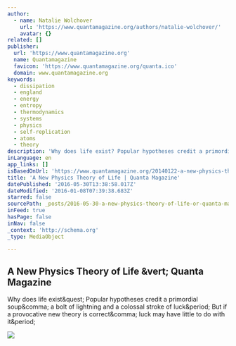 ```yaml
---
author:
  - name: Natalie Wolchover
    url: 'https://www.quantamagazine.org/authors/natalie-wolchover/'
    avatar: {}
related: []
publisher:
  url: 'https://www.quantamagazine.org'
  name: Quantamagazine
  favicon: 'https://www.quantamagazine.org/quanta.ico'
  domain: www.quantamagazine.org
keywords:
  - dissipation
  - england
  - energy
  - entropy
  - thermodynamics
  - systems
  - physics
  - self-replication
  - atoms
  - theory
description: 'Why does life exist? Popular hypotheses credit a primordial soup, a bolt of lightning and a colossal stroke of luck. But if a provocative new theory is correct, luck may have little to do with it.'
inLanguage: en
app_links: []
isBasedOnUrl: 'https://www.quantamagazine.org/20140122-a-new-physics-theory-of-life/'
title: 'A New Physics Theory of Life | Quanta Magazine'
datePublished: '2016-05-30T13:38:58.017Z'
dateModified: '2016-01-08T07:39:38.683Z'
starred: false
sourcePath: _posts/2016-05-30-a-new-physics-theory-of-life-or-quanta-magazine.md
inFeed: true
hasPage: false
inNav: false
_context: 'http://schema.org'
_type: MediaObject

---
```

<article style=""><h1>A New Physics Theory of Life &amp;vert; Quanta Magazine</h1><p>Why does life exist&amp;quest; Popular hypotheses credit a primordial soup&amp;comma; a bolt of lightning and a colossal stroke of luck&amp;period; But if a provocative new theory is correct&amp;comma; luck may have little to do with it&amp;period;</p><img src="https://www.quantamagazine.org/wp-content/uploads/2014/01/ComputerSim-307x640.jpg" /></article>